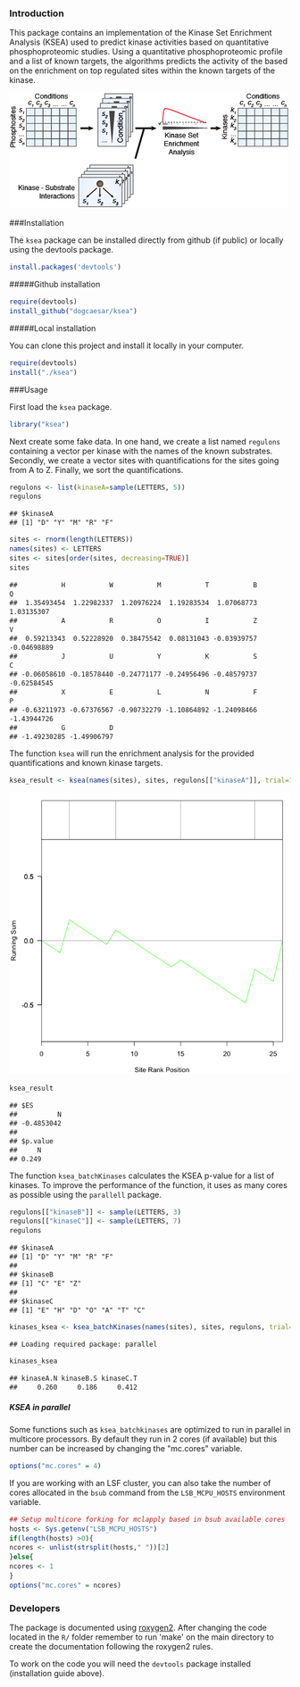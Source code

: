 ### Introduction

This package contains an implementation of the Kinase Set Enrichment Analysis (KSEA) used to predict kinase activities based on quantitative phosphoproteomic studies. Using a quantitative phosphoproteomic profile and a list of known targets, the algorithms predicts the activity of the based on the enrichment on top regulated sites within the known targets of the kinase.

![kinase](./kinase_GSEA.png)

###Installation

The `ksea` package can be installed directly from github (if public) or locally using the devtools package.


```r
install.packages('devtools')
```

#####Github installation


```r
require(devtools)
install_github("dogcaesar/ksea")
```

#####Local installation

You can clone this project and install it locally in your computer.


```r
require(devtools)
install("./ksea")
```

###Usage

First load the `ksea` package.


```r
library("ksea")
```

Next create some fake data. In one hand, we create a list named `regulons` containing a vector per kinase with the names of the known substrates. Secondly, we create a vector sites with quantifications for the sites going from A to Z. Finally, we sort the quantifications.


```r
regulons <- list(kinaseA=sample(LETTERS, 5))
regulons
```

```
## $kinaseA
## [1] "D" "Y" "M" "R" "F"
```

```r
sites <- rnorm(length(LETTERS))
names(sites) <- LETTERS
sites <- sites[order(sites, decreasing=TRUE)]
sites
```

```
##           H           W           M           T           B           Q 
##  1.35493454  1.22982337  1.20976224  1.19283534  1.07068773  1.03135307 
##           A           R           O           I           Z           V 
##  0.59213343  0.52228920  0.38475542  0.08131043 -0.03939757 -0.04698889 
##           J           U           Y           K           S           C 
## -0.06058610 -0.18578440 -0.24771177 -0.24956496 -0.48579737 -0.62584545 
##           X           E           L           N           F           P 
## -0.63211973 -0.67376567 -0.90732279 -1.10864892 -1.24098466 -1.43944726 
##           G           D 
## -1.49230285 -1.49906797
```

The function `ksea` will run the enrichment analysis for the provided quantifications and known kinase targets.


```r
ksea_result <- ksea(names(sites), sites, regulons[["kinaseA"]], trial=1000, significance = TRUE)
```

![plot of chunk ksea](figure/ksea-1.png) 

```r
ksea_result
```

```
## $ES
##          N 
## -0.4853042 
## 
## $p.value
##     N 
## 0.249
```

The function `ksea_batchKinases` calculates the KSEA p-value for a list of kinases. To improve the performance of the function, it uses as many cores as possible using the `parallell` package.


```r
regulons[["kinaseB"]] <- sample(LETTERS, 3)
regulons[["kinaseC"]] <- sample(LETTERS, 7)
regulons
```

```
## $kinaseA
## [1] "D" "Y" "M" "R" "F"
## 
## $kinaseB
## [1] "C" "E" "Z"
## 
## $kinaseC
## [1] "E" "H" "D" "O" "A" "T" "C"
```

```r
kinases_ksea <- ksea_batchKinases(names(sites), sites, regulons, trial=1000)
```

```
## Loading required package: parallel
```

```r
kinases_ksea
```

```
## kinaseA.N kinaseB.S kinaseC.T 
##     0.260     0.186     0.412
```

##### KSEA in parallel #####

Some functions such as `ksea_batchkinases` are optimized to run in parallel in multicore processors. By default they run in 2 cores (if available) but this number can be increased by changing the "mc.cores" variable.


```r
options("mc.cores" = 4)
```

If you are working with an LSF cluster, you can also take the number of cores allocated in the `bsub` command from the `LSB_MCPU_HOSTS` environment variable.


```r
## Setup multicore forking for mclapply based in bsub available cores
hosts <- Sys.getenv("LSB_MCPU_HOSTS")
if(length(hosts) >0){
ncores <- unlist(strsplit(hosts," "))[2]
}else{
ncores <- 1
}
options("mc.cores" = ncores)
```



### Developers

The package is documented using [roxygen2](http://cran.r-project.org/web/packages/roxygen2/index.html). After changing the code located in the `R/` folder remember to run 'make' on the main directory to create the documentation following the roxygen2 rules.

To work on the code you will need the `devtools` package installed (installation guide above).
